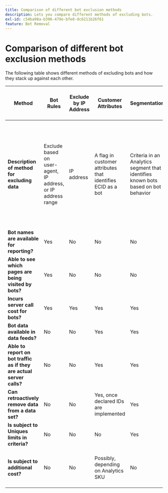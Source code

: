 ```yaml
---
title: Comparison of different bot exclusion methods
description: Lets you compare different methods of excluding bots.
exl-id: c54ba98a-b396-479e-bfe8-dc6211b26f61
feature: Bot Removal
---
```

# Comparison of different bot exclusion methods

The following table shows different methods of excluding bots and how they stack up against each other.

| Method | Bot Rules | Exclude by IP Address | Customer Attributes | Segmentation | 3-rd party scoring + Segmentation | Suppress Server Call​​ for Bots at Runtime | Custom DB VISTA rule |
| --- | --- | --- | --- | --- | --- | --- | --- |
| **Description of method for excluding data** | ​Exclude based on user-agent, IP address, or IP address range | IP address | ​A flag in customer attributes that identifies ECID as a bot | ​Criteria in an Analytics segment that identifies known bots based on bot behavior | ​A 3rd party such as [Perimeter X](https://www.perimeterx.com) or [Akamai Bot Manager](https://www.akamai.com/us/en/products/security/bot-manager.jsp) assigns each page view a score on how likely it is to be a bot. Score is sent into Analytics and segments can be used to filter data out based on the score. | ​Client-side logic stops the Analytics server call from being executed for bots. | ​A VISTA rule will move traffic from bots that meet certain criteria to a separate report suite. |
| **​Bot names are available for reporting?** | Yes | No | No | No | No | No | Yes |
| **​Able to see which pages are being visited by bots?** | Yes | No | No | No | Yes | No | Yes |
| ​**Incurs server call cost for bots?** | Yes | Yes | Yes | Yes | Yes | No | Yes |
| **Bot data available in data feeds?** | No | No | Yes | Yes | Yes | No | Yes |
| **Able to ​report on bot traffic as if they are actual server calls?** | No | No | Yes | Yes | Yes | No | No |
| **Can retroactively remove data from a data set?** | No | No | ​Yes, once declared IDs are implemented | Yes | Yes, once scores are implemented | No | No |
| **Is subject to Uniques limits in criteria?** | No | No | No | Yes | No | No | No |
| **Is s​ubject to additional cost?** | No | No | ​Possibly, depending on Analytics SKU | No | Yes | No | ​Yes - cost to implement and maintain a VISTA rule |

